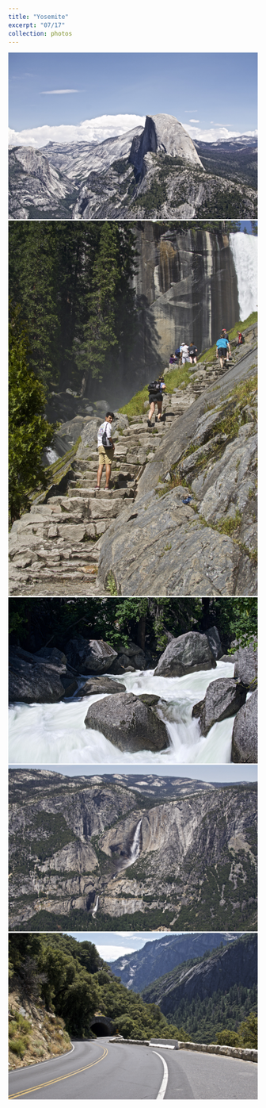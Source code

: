 ```yaml
---
title: "Yosemite"
excerpt: "07/17"
collection: photos
---
```


<img src="/images/portfolio/Yosemite17/dome.jpg">

<img src="/images/portfolio/Yosemite17/mitch.jpg">

<img src="/images/portfolio/Yosemite17/silky.jpg">

<img src="/images/portfolio/Yosemite17/mountainwaterfall.jpg">

<img src="/images/portfolio/Yosemite17/road.jpg">
